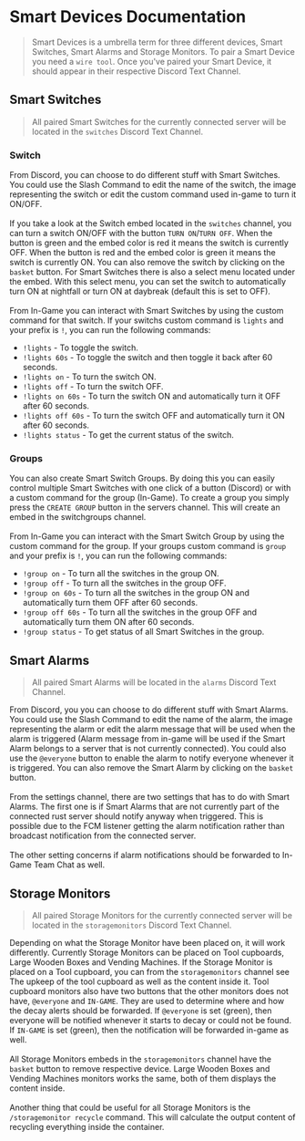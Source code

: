 # Smart Devices Documentation

> Smart Devices is a umbrella term for three different devices, Smart Switches, Smart Alarms and Storage Monitors. To pair a Smart Device you need a `wire tool`. Once you've paired your Smart Device, it should appear in their respective Discord Text Channel.

## Smart Switches

> All paired Smart Switches for the currently connected server will be located in the `switches` Discord Text Channel.

### Switch

From Discord, you can choose to do different stuff with Smart Switches. You could use the Slash Command to edit the name of the switch, the image representing the switch or edit the custom command used in-game to turn it ON/OFF.
<br><br>
If you take a look at the Switch embed located in the `switches` channel, you can turn a switch ON/OFF with the button `TURN ON`/`TURN OFF`. When the button is green and the embed color is red it means the switch is currently OFF. When the button is red and the embed color is green it means the switch is currently ON. You can also remove the switch by clicking on the `basket` button. For Smart Switches there is also a select menu located under the embed. With this select menu, you can set the switch to automatically turn ON at nightfall or turn ON at daybreak (default this is set to OFF).
<br><br>
From In-Game you can interact with Smart Switches by using the custom command for that switch. If your switchs custom command is `lights` and your prefix is `!`, you can run the following commands:

* `!lights` - To toggle the switch.
* `!lights 60s` - To toggle the switch and then toggle it back after 60 seconds.
* `!lights on` - To turn the switch ON.
* `!lights off` - To turn the switch OFF.
* `!lights on 60s` - To turn the switch ON and automatically turn it OFF after 60 seconds.
* `!lights off 60s` - To turn the switch OFF and automatically turn it ON after 60 seconds.
* `!lights status` - To get the current status of the switch.

### Groups

You can also create Smart Switch Groups. By doing this you can easily control multiple Smart Switches with one click of a button (Discord) or with a custom command for the group (In-Game). To create a group you simply press the `CREATE GROUP` button in the servers channel. This will create an embed in the switchgroups channel.
<br><br>
From In-Game you can interact with the Smart Switch Group by using the custom command for the group. If your groups custom command is `group` and your prefix is `!`, you can run the following commands:

* `!group on` - To turn all the switches in the group ON.
* `!group off` - To turn all the switches in the group OFF.
* `!group on 60s` - To turn all the switches in the group ON and automatically turn them OFF after 60 seconds.
* `!group off 60s` - To turn all the switches in the group OFF and automatically turn them ON after 60 seconds.
* `!group status` - To get status of all Smart Switches in the group.


## Smart Alarms

> All paired Smart Alarms will be located in the `alarms` Discord Text Channel.

From Discord, you you can choose to do different stuff with Smart Alarms. You could use the Slash Command to edit the name of the alarm, the image representing the alarm or edit the alarm message that will be used when the alarm is triggered (Alarm message from in-game will be used if the Smart Alarm belongs to a server that is not currently connected). You could also use the `@everyone` button to enable the alarm to notify everyone whenever it is triggered. You can also remove the Smart Alarm by clicking on the `basket` button.
<br><br>
From the settings channel, there are two settings that has to do with Smart Alarms. The first one is if Smart Alarms that are not currently part of the connected rust server should notify anyway when triggered. This is possible due to the FCM listener getting the alarm notification rather than broadcast notification from the connected server.
<br><br>
The other setting concerns if alarm notifications should be forwarded to In-Game Team Chat as well.


## Storage Monitors

> All paired Storage Monitors for the currently connected server will be located in the `storagemonitors` Discord Text Channel.

Depending on what the Storage Monitor have been placed on, it will work differently. Currently Storage Monitors can be placed on Tool cupboards, Large Wooden Boxes and Vending Machines. If the Storage Monitor is placed on a Tool cupboard, you can from the `storagemonitors` channel see The upkeep of the tool cupboard as well as the content inside it. Tool cupboard monitors also have two buttons that the other monitors does not have, `@everyone` and `IN-GAME`. They are used to determine where and how the decay alerts should be forwarded. If `@everyone` is set (green), then everyone will be notified whenever it starts to decay or could not be found. If `IN-GAME` is set (green), then the notification will be forwarded in-game as well.
<br><br>
All Storage Monitors embeds in the `storagemonitors` channel have the `basket` button to remove respective device. Large Wooden Boxes and Vending Machines monitors works the same, both of them displays the content inside.
<br><br>
Another thing that could be useful for all Storage Monitors is the `/storagemonitor recycle` command. This will calculate the output content of recycling everything inside the container.